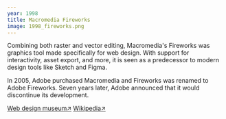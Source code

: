 ```yaml
---
year: 1998
title: Macromedia Fireworks
image: 1998_fireworks.png
---
```


Combining both raster and vector editing, Macromedia's Fireworks was graphics
tool made specifically for web design. With support for interactivity, asset
export, and more, it is seen as a predecessor to modern design tools like Sketch
and Figma.

In 2005, Adobe purchased Macromedia and Fireworks was renamed to Adobe
Fireworks. Seven years later, Adobe announced that it would discontinue its
development.

<a href="https://www.webdesignmuseum.org/old-software/graphic-software/macromedia-fireworks-1-0" target="_blank">Web
design museum↗</a>
<a href="https://en.wikipedia.org/wiki/Adobe_Fireworks" target="_blank">Wikipedia↗</a>
